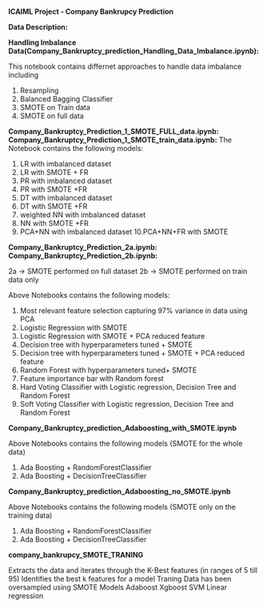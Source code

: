 **ICAIML Project - Company Bankrupcy Prediction**

**Data Description:**


**Handling Imbalance Data(Company_Bankruptcy_prediction_Handling_Data_Imbalance.ipynb):**

This notebook contains differnet approaches to handle data imbalance including
1. Resampling
2. Balanced Bagging Classifier
3. SMOTE on Train data
4. SMOTE on full data


**Company_Bankruptcy_Prediction_1_SMOTE_FULL_data.ipynb:**
**Company_Bankruptcy_Prediction_1_SMOTE_train_data.ipynb:**
The Notebook contains the following models:
1. LR with imbalanced dataset
2. LR with SMOTE + FR
3. PR with imbalanced dataset
4. PR with SMOTE +FR
5. DT with imbalanced dataset
6. DT with SMOTE +FR
7. weighted NN with imbalanced dataset
8. NN with SMOTE +FR
9. PCA+NN with imbalanced dataset
10.PCA+NN+FR with SMOTE

**Company_Bankruptcy_Prediction_2a.ipynb:**
**Company_Bankruptcy_Prediction_2b.ipynb:**

2a -> SMOTE performed on full dataset
2b -> SMOTE performed on train data only

Above Notebooks contains the following models:
1. Most relevant feature selection capturing 97% variance in data using PCA
2. Logistic Regression with SMOTE
3. Logistic Regression with SMOTE + PCA reduced feature
4. Decision tree with hyperparameters tuned + SMOTE
5. Decision tree with hyperparameters tuned + SMOTE + PCA reduced feature
6. Random Forest with hyperparameters tuned+ SMOTE
7. Feature importance bar with Random forest
8. Hard Voting Classifier with Logistic regression, Decision Tree and Random Forest
9. Soft Voting Classifier with Logistic regression, Decision Tree and Random Forest


**Company_Bankruptcy_prediction_Adaboosting_with_SMOTE.ipynb**

Above Notebooks contains the following models (SMOTE for the whole data)
1. Ada Boosting + RandomForestClassifier 
2. Ada Boosting + DecisionTreeClassifier 


**Company_Bankruptcy_prediction_Adaboosting_no_SMOTE.ipynb**

Above Notebooks contains the following models (SMOTE only on the training data)
1. Ada Boosting + RandomForestClassifier 
2. Ada Boosting + DecisionTreeClassifier 

**company_bankrupcy_SMOTE_TRANING**

Extracts the data and iterates through the K-Best features (in ranges of 5 till 95)
Identifies the best k features for a model 
      Traning Data has been oversampled using SMOTE
Models
      Adaboost
      Xgboost
      SVM
      Linear regression
